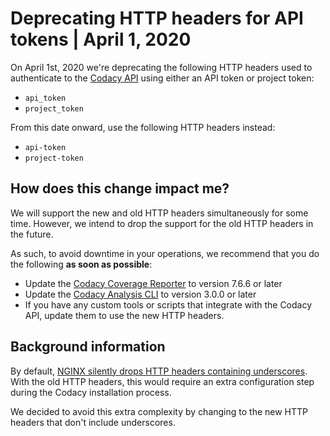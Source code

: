 # Deprecating HTTP headers for API tokens | April 1, 2020

On April 1st, 2020 we're deprecating the following HTTP headers used to authenticate to the [Codacy API](https://api.codacy.com/api/api-docs) using either an API token or project token:

-   `api_token`
-   `project_token`

From this date onward, use the following HTTP headers instead:

-   `api-token`
-   `project-token`

## How does this change impact me?

We will support the new and old HTTP headers simultaneously for some time. However, we intend to drop the support for the old HTTP headers in the future.

As such, to avoid downtime in your operations, we recommend that you do the following **as soon as possible**:

-   Update the [Codacy Coverage Reporter](https://github.com/codacy/codacy-coverage-reporter) to version 7.6.6 or later
-   Update the [Codacy Analysis CLI](https://github.com/codacy/codacy-analysis-cli) to version 3.0.0 or later
-   If you have any custom tools or scripts that integrate with the Codacy API, update them to use the new HTTP headers.

## Background information

By default, [NGINX silently drops HTTP headers containing underscores](https://www.nginx.com/resources/wiki/start/topics/tutorials/config_pitfalls/#missing-disappearing-http-headers). With the old HTTP headers, this would require an extra configuration step during the Codacy installation process.

We decided to avoid this extra complexity by changing to the new HTTP headers that don't include underscores.
